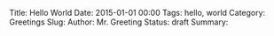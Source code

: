 Title: Hello World
Date: 2015-01-01 00:00
Tags: hello, world
Category: Greetings
Slug: 
Author: Mr. Greeting
Status: draft
Summary: 
